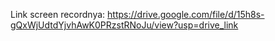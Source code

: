 Link screen recordnya:
https://drive.google.com/file/d/15h8s-gQxWjUdtdYjvhAwK0PRzstRNoJu/view?usp=drive_link
